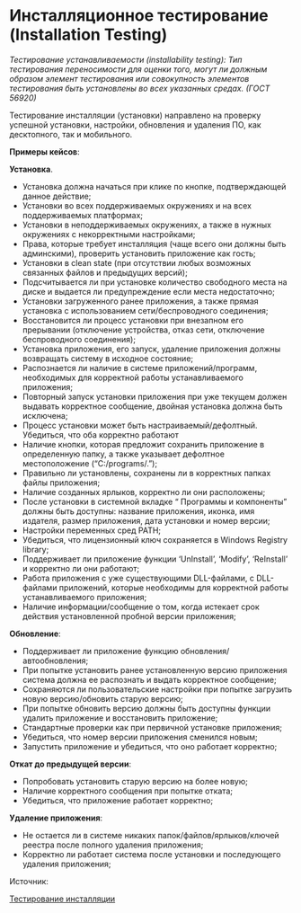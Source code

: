 # Инсталляционное тестирование (Installation Testing)

_Тестирование устанавливаемости (installability testing): Тип тестирования переносимости для оценки того, могут ли должным образом элемент тестирования или совокупность элементов тестирования быть установлены во всех указанных средах. (ГОСТ 56920)_

Тестирование инсталляции (установки) направлено на проверку успешной установки, настройки, обновления и удаления ПО, как десктопного, так и мобильного.

**Примеры кейсов**:

**Установка**.

* Установка должна начаться при клике по кнопке, подтверждающей данное действие;
* Установки во всех поддерживаемых окружениях и на всех поддерживаемых платформах;
* Установки в неподдерживаемых окружениях, а также в нужных окружениях с некорректными настройками;
* Права, которые требует инсталляция (чаще всего они должны быть админскими), проверить установить приложение как гость;
* Установки в clean state (при отсутствии любых возможных связанных файлов и предыдущих версий);
* Подсчитывается ли при установке количество свободного места на диске и выдается ли предупреждение если места недостаточно;
* Установки загруженного ранее приложения, а также прямая установка с использованием сети/беспроводного соединения;
* Восстановится ли процесс установки при внезапном его прерывании (отключение устройства, отказ сети, отключение беспроводного соединения);
* Установка приложения, его запуск, удаление приложения должны возвращать систему в исходное состояние;
* Распознается ли наличие в системе приложений/программ, необходимых для корректной работы устанавливаемого приложения;
* Повторный запуск установки приложения при уже текущем должен выдавать корректное сообщение, двойная установка должна быть исключена;
* Процесс установки может быть настраиваемый/дефолтный. Убедиться, что оба корректно работают
* Наличие кнопки, которая предложит сохранить приложение в определенную папку, а также указывает дефолтное местоположение (“C:/programs/.”);
* Правильно ли установлены, сохранены ли в корректных папках файлы приложения;
* Наличие созданных ярлыков, корректно ли они расположены;
* После установки в системной вкладке “ Программы и компоненты” должны быть доступны: название приложения, иконка, имя издателя, размер приложения, дата установки и номер версии;
* Настройки переменных сред PATH;
* Убедиться, что лицензионный ключ сохраняется в Windows Registry library;
* Поддерживает ли приложение функции ‘UnInstall’, ‘Modify’, ‘ReInstall’ и корректно ли они работают;
* Работа приложения с уже существующими DLL-файлами, с DLL-файлами приложений, которые необходимы для корректной работы устанавливаемого приложения;
* Наличие информации/сообщение о том, когда истекает срок действия установленной пробной версии приложения;

**Обновление**:

* Поддерживает ли приложение функцию обновления/автообновления;
* При попытке установить ранее установленную версию приложения система должна ее распознать и выдать корректное сообщение;
* Сохраняются ли пользовательские настройки при попытке загрузить новую версию/обновить старую версию;
* При попытке обновить версию должны быть доступны функции удалить приложение и восстановить приложение;
* Стандартные проверки как при первичной установке приложения;
* Убедиться, что номер версии приложения сменился новым;
* Запустить приложение и убедиться, что оно работает корректно;

**Откат до предыдущей версии**:

* Попробовать установить старую версию на более новую;
* Наличие корректного сообщения при попытке отката;
* Убедиться, что приложение работает корректно;

**Удаление приложения**:

* Не остается ли в системе никаких папок/файлов/ярлыков/ключей реестра после полного удаления приложения;
* Корректно ли работает система после установки и последующего удаления приложения;

Источник:

[Тестирование инсталляции](https://qaevolution.ru/testirovanie-installyacii/)
